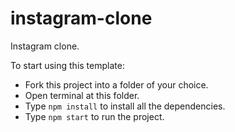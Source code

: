 # instagram-clone

Instagram clone.

To start using this template:

- Fork this project into a folder of your choice.
- Open terminal at this folder.
- Type `npm install` to install all the dependencies.
- Type `npm start` to run the project.
